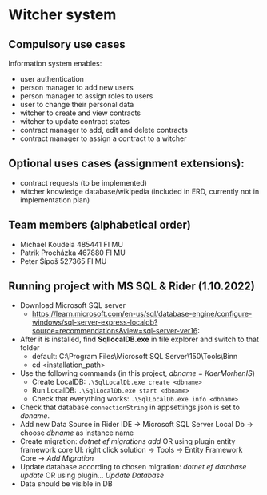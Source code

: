 # Witcher system

## Compulsory use cases
Information system enables:
- user authentication
- person manager to add new users
- person manager to assign roles to users
- user to change their personal data
- witcher to create and view contracts
- witcher to update contract states
- contract manager to add, edit and delete contracts 
- contract manager to assign a contract to a witcher

## Optional uses cases (assignment extensions):

- contract requests (to be implemented)
- witcher knowledge database/wikipedia (included in ERD, currently not in implementation plan)

## Team members (alphabetical order)
- Michael Koudela 485441 FI MU
- Patrik Procházka 467880 FI MU
- Peter Šípoš 527365 FI MU

## Running project with MS SQL & Rider (1.10.2022)

* Download Microsoft SQL server
  * https://learn.microsoft.com/en-us/sql/database-engine/configure-windows/sql-server-express-localdb?source=recommendations&view=sql-server-ver16:
* After it is installed, find **SqllocalDB.exe** in file explorer and switch to that folder
  * default: C:\Program Files\Microsoft SQL Server\150\Tools\Binn
  * cd <installation_path>
* Use the following commands (in this project, *dbname* = *KaerMorhenIS*)
  * Create LocalDB: `.\SqlLocalDb.exe create <dbname>`
  * Run LocalDB: `.\SqlLocalDb.exe start <dbname>`
  * Check that everything works: `.\SqlLocalDb.exe info <dbname>`
* Check that database `connectionString` in appsettings.json is set to *dbname*.
* Add new Data Source in Rider IDE -> Microsoft SQL Server Local Db -> choose *dbname* as instance name
* Create migration: *dotnet ef migrations add <jmenomigrace>* OR using plugin entity framework core UI: right click solution -> Tools -> Entity Framework Core -> *Add Migration* 
* Update database according to chosen migration: *dotnet ef database update* OR using plugin... *Update Database*
* Data should be visible in DB
